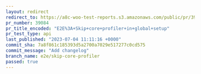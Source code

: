 ```yaml
---
layout: redirect
redirect_to: https://a8c-woo-test-reports.s3.amazonaws.com/public/pr/39084/api/index.html
pr_number: 39084
pr_title_encoded: "E2E%3A+Skip+core+profiler+in+global+setup"
pr_test_type: api
last_published: "2023-07-04 11:11:16 +0000"
commit_sha: 7a8f861c185393d5a2700a7029e517277c0cd575
commit_message: "Add changelog"
branch_name: e2e/skip-core-profiler
passed: true
---
```

